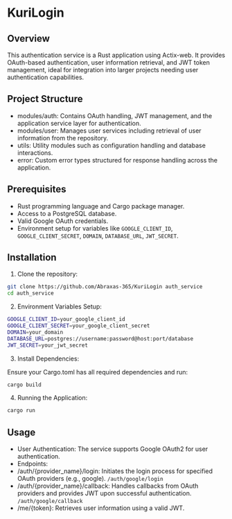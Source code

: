 # KuriLogin

## Overview

This authentication service is a Rust application using Actix-web. It provides OAuth-based
authentication, user information retrieval,
and JWT token management, ideal for integration into larger projects needing user
authentication capabilities.

## Project Structure
- modules/auth: Contains OAuth handling, JWT management, and the application service layer for authentication.
- modules/user: Manages user services including retrieval of user information from the repository.
- utils: Utility modules such as configuration handling and database interactions.
- error: Custom error types structured for response handling across the application.

## Prerequisites
-   Rust programming language and Cargo package manager.
-   Access to a PostgreSQL database.
-   Valid Google OAuth credentials.
-   Environment setup for variables like `GOOGLE_CLIENT_ID`, `GOOGLE_CLIENT_SECRET`, `DOMAIN`, `DATABASE_URL`, `JWT_SECRET`.

## Installation

1. Clone the repository:
  ```bash
git clone https://github.com/Abraxas-365/KuriLogin auth_service
cd auth_service
  ```

2. Environment Variables Setup:
  ```bash
GOOGLE_CLIENT_ID=your_google_client_id
GOOGLE_CLIENT_SECRET=your_google_client_secret
DOMAIN=your_domain 
DATABASE_URL=postgres://username:password@host:port/database
JWT_SECRET=your_jwt_secret
  ```

3. Install Dependencies:

Ensure your Cargo.toml has all required dependencies and run:
  ```bash
cargo build
  ```

4.	Running the Application:
  ```bash
cargo run
  ```

## Usage
- User Authentication: The service supports Google OAuth2 for user authentication.
- Endpoints:
- /auth/{provider_name}/login: Initiates the login process for specified OAuth providers (e.g., google). `/auth/google/login`
- /auth/{provider_name}/callback: Handles callbacks from OAuth providers and provides JWT upon successful authentication. `/auth/google/callback`
- /me/{token}: Retrieves user information using a valid JWT.
